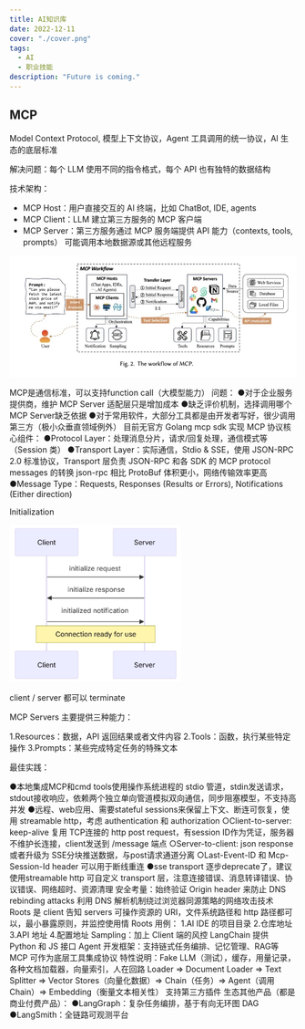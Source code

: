 ```yaml
---
title: AI知识库
date: 2022-12-11
cover: "./cover.png"
tags: 
  - AI
  - 职业技能
description: "Future is coming."
---
```


## MCP

Model Context Protocol, 模型上下文协议，Agent 工具调用的统一协议，AI 生态的底层标准

解决问题：每个 LLM 使用不同的指令格式，每个 API 也有独特的数据结构

技术架构：

* MCP Host：用户直接交互的 AI 终端，比如 ChatBot, IDE, agents
* MCP Client：LLM 建立第三方服务的 MCP 客户端
* MCP Server：第三方服务通过 MCP 服务端提供 API 能力（contexts, tools, prompts）
    可能调用本地数据源或其他远程服务

![](architecture.jpeg)

MCP是通信标准，可以支持function call（大模型能力）
问题：
●对于企业服务提供商，维护 MCP Server 适配层只是增加成本
●缺乏评价机制，选择调用哪个MCP Server缺乏依据
●对于常用软件，大部分工具都是由开发者写好，很少调用第三方（极小众垂直领域例外）
目前无官方 Golang mcp sdk 实现
MCP 协议核心组件：
●Protocol Layer：处理消息分片，请求/回复处理，通信模式等（Session 类）
●Transport Layer：实际通信，Stdio & SSE，使用 JSON-RPC 2.0 标准协议，Transport 层负责 JSON-RPC 和各 SDK 的 MCP protocol messages 的转换
json-rpc 相比 ProtoBuf 体积更小，网络传输效率更高
●Message Type：Requests, Responses (Results or Errors), Notifications (Either direction)

Initialization

<img src="./initialization.jpeg" alt="描述" style="width:60%;" />

client / server 都可以 terminate

MCP Servers 主要提供三种能力：

1.Resources：数据，API 返回结果或者文件内容
2.Tools：函数，执行某些特定操作
3.Prompts：某些完成特定任务的特殊文本

最佳实践：

●本地集成MCP和cmd tools使用操作系统进程的 stdio 管道，stdin发送请求，stdout接收响应，依赖两个独立单向管道模拟双向通信，同步阻塞模型，不支持高并发
●远程、web应用、需要stateful sessions来保留上下文、断连可恢复，使用 streamable http，考虑 authentication 和 authorization
○Client-to-server: keep-alive 复用 TCP连接的 http post request，有session ID作为凭证，服务器不维护长连接，client发送到 /message 端点
○Server-to-client: json response 或者升级为 SSE分块推送数据，与post请求通道分离
○Last-Event-ID 和 Mcp-Session-Id header 可以用于断线重连
●sse transport 逐步deprecate了，建议使用streamable http
可自定义 transport 层，注意连接错误、消息转译错误、协议错误、网络超时、资源清理
安全考量：始终验证 Origin header 来防止 DNS rebinding attacks
利用 DNS 解析机制绕过浏览器同源策略的网络攻击技术
Roots 是 client 告知 servers 可操作资源的 URI，文件系统路径和 http 路径都可以，最小暴露原则，并监控使用情
Roots 用例：
1.AI IDE 的项目目录
2.仓库地址
3.API 地址
4.配置地址
Sampling：加上 Client 端的风控
LangChain
提供 Python 和 JS 接口
Agent 开发框架：支持链式任务编排、记忆管理、RAG等
MCP 可作为底层工具集成协议
特性说明：Fake LLM（测试），缓存，用量记录，各种文档加载器，向量索引，人在回路
Loader => Document Loader => Text Splitter => Vector Stores（向量化数据）=> Chain（任务）=> Agent（调用 Chain）=> Embedding（衡量文本相关性）
支持第三方插件
生态其他产品（都是商业付费产品）：
●LangGraph：复杂任务编排，基于有向无环图 DAG
●LangSmith：全链路可观测平台
